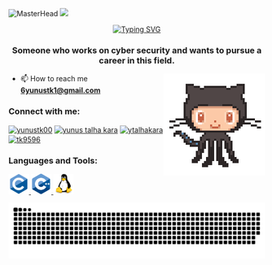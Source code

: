 ![MasterHead](https://r.resimlink.com/4zdbhZ3YHQ.png)
![](https://komarev.com/ghpvc/?username=ytalhakara&color=red)

<div align="center">
 <a href="https://github.com/ytalhakara">
  <img src="https://readme-typing-svg.demolab.com?font=Fira+Code&size=28&duration=3000&pause=500&center=true&vCenter=true&width=435&lines=%e2%9c%a8+Yunus+Talha+Kara+%e2%9c%a8;%f0%9f%91%a5+Cyber+Security+%f0%9f%92%bb;Welcome+To+My+Profile+%f0%9f%91%80" alt="Typing SVG" />
 </a>
</div>
<h3 align="center">Someone who works on cyber security and wants to pursue a career in this field.</h3>
<img src="https://raw.githubusercontent.com/CagatayAkkas/CagatayAkkas/main/img/GitHub%20Mascot%20Pixel.gif" alt="Coding" width=200 height=200 align="right">

- 📫 How to reach me **6yunustk1@gmail.com**

<h3 align="left">Connect with me:</h3>
<p align="left">
<a href="https://twitter.com/yunustk00" target="blank"><img align="center" src="https://raw.githubusercontent.com/rahuldkjain/github-profile-readme-generator/master/src/images/icons/Social/twitter.svg" alt="yunustk00" height="30" width="40" /></a>
<a href="https://linkedin.com/in/yunus talha kara" target="blank"><img align="center" src="https://raw.githubusercontent.com/rahuldkjain/github-profile-readme-generator/master/src/images/icons/Social/linked-in-alt.svg" alt="yunus talha kara" height="30" width="40" /></a>
<a href="https://instagram.com/ytalhakara" target="blank"><img align="center" src="https://raw.githubusercontent.com/rahuldkjain/github-profile-readme-generator/master/src/images/icons/Social/instagram.svg" alt="ytalhakara" height="30" width="40" /></a>
<a href="https://discord.gg/tk9596" target="blank"><img align="center" src="https://raw.githubusercontent.com/rahuldkjain/github-profile-readme-generator/master/src/images/icons/Social/discord.svg" alt="tk9596" height="30" width="40" /></a>
</p>

<h3 align="left">Languages and Tools:</h3>
<p align="left"> <a href="https://www.cprogramming.com/" target="_blank" rel="noreferrer"> <img src="https://raw.githubusercontent.com/devicons/devicon/master/icons/c/c-original.svg" alt="c" width="40" height="40"/> </a> <a href="https://www.w3schools.com/cpp/" target="_blank" rel="noreferrer"> <img src="https://raw.githubusercontent.com/devicons/devicon/master/icons/cplusplus/cplusplus-original.svg" alt="cplusplus" width="40" height="40"/> </a> <a href="https://www.linux.org/" target="_blank" rel="noreferrer"> <img src="https://raw.githubusercontent.com/devicons/devicon/master/icons/linux/linux-original.svg" alt="linux" width="40" height="40"/> </a> </p>

<picture>
  <source media="(prefers-color-scheme: dark)" srcset="https://raw.githubusercontent.com/ytalhakara/ytalhakara/output/github-contribution-grid-snake-dark.svg">
  <source media="(prefers-color-scheme: light)" srcset="https://raw.githubusercontent.com/ytalhakara/ytalhakara/output/github-contribution-grid-snake.svg">
  <img alt="github contribution grid snake animation" src="https://raw.githubusercontent.com/ytalhakara/ytalhakara/output/github-contribution-grid-snake.svg">
</picture>
